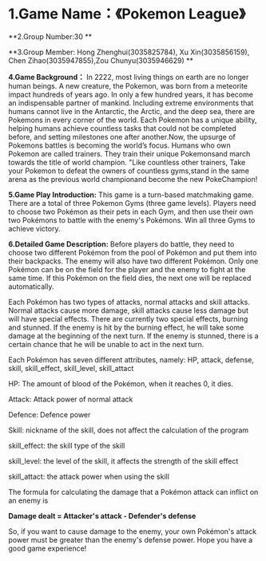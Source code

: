 # **1.Game Name：《Pokemon League》**

**2.Group Number:30 **

**3.Group Member: Hong Zhenghui(3035825784), Xu Xin(3035856159), Chen Zihao(3035947855),Zou Chunyu(3035946629) **

**4.Game Background：** In 2222, most living things on earth are no longer human beings. A new creature, the Pokemon, was born from a meteorite impact hundreds of years ago. In only a few hundred years, it has become an indispensable partner of mankind. Including extreme environments that humans cannot live in the Antarctic, the Arctic, and the deep sea, there are Pokemons in every corner of the world. Each Pokemon has a unique ability, helping humans achieve countless tasks that could not be completed before, and setting milestones one after another.Now, the upsurge of Pokemons battles is becoming the world’s focus. Humans who own Pokemon are called trainers. They train their unique Pokemonsand march towards the title of world champion. "Like countless other trainers, Take your Pokemon to defeat the owners of countless gyms,stand in the same arena as the previous world championand become the new PokeChampion!

**5.Game Play Introduction:** This game is a turn-based matchmaking game. There are a total of three Pokemon Gyms (three game levels). Players need to choose two Pokémon as their pets in each Gym, and then use their own two Pokémons to battle with the enemy's Pokémons. Win all three Gyms to achieve victory.

**6.Detailed Game Description:** Before players do battle, they need to choose two different Pokémon from the pool of Pokémon and put them into their backpacks. The enemy will also have two different Pokémon. Only one Pokémon can be on the field for the player and the enemy to fight at the same time. If this Pokémon on the field dies, the next one will be replaced automatically.

Each Pokémon has two types of attacks, normal attacks and skill attacks. Normal attacks cause more damage, skill attacks cause less damage but will have special effects.
There are currently two special effects, burning and stunned. If the enemy is hit by the burning effect, he will take some damage at the beginning of the next turn. If the enemy is stunned, there is a certain chance that he will be unable to act in the next turn.

Each Pokémon has seven different attributes, namely: HP, attack, defense, skill, skill_effect, skill_level, skill_attact

HP: The amount of blood of the Pokémon, when it reaches 0, it dies.

Attack: Attack power of normal attack

Defence: Defence power

Skill: nickname of the skill, does not affect the calculation of the program

skill_effect: the skill type of the skill

skill_level: the level of the skill, it affects the strength of the skill effect

skill_attact: the attack power when using the skill


The formula for calculating the damage that a Pokémon attack can inflict on an enemy is

**Damage dealt = Attacker's attack - Defender's defense**

So, if you want to cause damage to the enemy, your own Pokémon's attack power must be greater than the enemy's defense power. Hope you have a good game experience!
